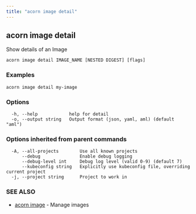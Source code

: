 ```yaml
---
title: "acorn image detail"
---
```

## acorn image detail

Show details of an Image

```
acorn image detail IMAGE_NAME [NESTED DIGEST] [flags]
```

### Examples

```
acorn image detail my-image
```

### Options

```
  -h, --help            help for detail
  -o, --output string   Output format (json, yaml, aml) (default "aml")
```

### Options inherited from parent commands

```
  -A, --all-projects        Use all known projects
      --debug               Enable debug logging
      --debug-level int     Debug log level (valid 0-9) (default 7)
      --kubeconfig string   Explicitly use kubeconfig file, overriding current project
  -j, --project string      Project to work in
```

### SEE ALSO

* [acorn image](acorn_image.md)	 - Manage images

